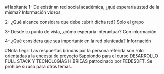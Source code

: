 #Habitante
1- De existir un red social académica, ¿qué esperaría usted de la misma?
Información videos 

2- ¿Qué alcance considera que debe cubrir dicha red?
Solo el grupo


3- Desde su punto de vista, ¿cómo esperaría interactuar?
Con información

4- ¿Qué considera que sea importante en la red planteada?
Información

#Nota Legal
Las respuestas brindas por la persona referida son solo orientadas a la encesta de proyecto Sappiondo para el curso DESARROLLO FULL STACK Y TECNOLOGÍAS HÍBRIDAS patrocinado por FEDESOFT. Se prohíbe su uso para otros temas.


